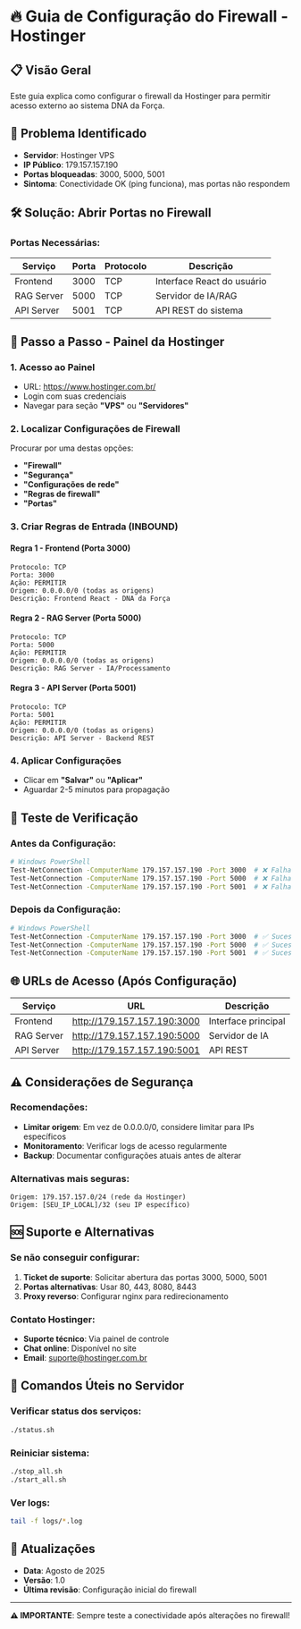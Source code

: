 # 🔥 Guia de Configuração do Firewall - Hostinger

## 📋 **Visão Geral**

Este guia explica como configurar o firewall da Hostinger para permitir acesso externo ao sistema DNA da Força.

## 🚨 **Problema Identificado**

- **Servidor**: Hostinger VPS
- **IP Público**: 179.157.157.190
- **Portas bloqueadas**: 3000, 5000, 5001
- **Sintoma**: Conectividade OK (ping funciona), mas portas não respondem

## 🛠️ **Solução: Abrir Portas no Firewall**

### **Portas Necessárias:**

| Serviço    | Porta | Protocolo | Descrição                  |
| ---------- | ----- | --------- | -------------------------- |
| Frontend   | 3000  | TCP       | Interface React do usuário |
| RAG Server | 5000  | TCP       | Servidor de IA/RAG         |
| API Server | 5001  | TCP       | API REST do sistema        |

## 📱 **Passo a Passo - Painel da Hostinger**

### **1. Acesso ao Painel**

- URL: https://www.hostinger.com.br/
- Login com suas credenciais
- Navegar para seção **"VPS"** ou **"Servidores"**

### **2. Localizar Configurações de Firewall**

Procurar por uma destas opções:

- **"Firewall"**
- **"Segurança"**
- **"Configurações de rede"**
- **"Regras de firewall"**
- **"Portas"**

### **3. Criar Regras de Entrada (INBOUND)**

#### **Regra 1 - Frontend (Porta 3000)**

```
Protocolo: TCP
Porta: 3000
Ação: PERMITIR
Origem: 0.0.0.0/0 (todas as origens)
Descrição: Frontend React - DNA da Força
```

#### **Regra 2 - RAG Server (Porta 5000)**

```
Protocolo: TCP
Porta: 5000
Ação: PERMITIR
Origem: 0.0.0.0/0 (todas as origens)
Descrição: RAG Server - IA/Processamento
```

#### **Regra 3 - API Server (Porta 5001)**

```
Protocolo: TCP
Porta: 5001
Ação: PERMITIR
Origem: 0.0.0.0/0 (todas as origens)
Descrição: API Server - Backend REST
```

### **4. Aplicar Configurações**

- Clicar em **"Salvar"** ou **"Aplicar"**
- Aguardar 2-5 minutos para propagação

## 🧪 **Teste de Verificação**

### **Antes da Configuração:**

```bash
# Windows PowerShell
Test-NetConnection -ComputerName 179.157.157.190 -Port 3000  # ❌ Falha
Test-NetConnection -ComputerName 179.157.157.190 -Port 5000  # ❌ Falha
Test-NetConnection -ComputerName 179.157.157.190 -Port 5001  # ❌ Falha
```

### **Depois da Configuração:**

```bash
# Windows PowerShell
Test-NetConnection -ComputerName 179.157.157.190 -Port 3000  # ✅ Sucesso
Test-NetConnection -ComputerName 179.157.157.190 -Port 5000  # ✅ Sucesso
Test-NetConnection -ComputerName 179.157.157.190 -Port 5001  # ✅ Sucesso
```

## 🌐 **URLs de Acesso (Após Configuração)**

| Serviço    | URL                         | Descrição           |
| ---------- | --------------------------- | ------------------- |
| Frontend   | http://179.157.157.190:3000 | Interface principal |
| RAG Server | http://179.157.157.190:5000 | Servidor de IA      |
| API Server | http://179.157.157.190:5001 | API REST            |

## ⚠️ **Considerações de Segurança**

### **Recomendações:**

- **Limitar origem**: Em vez de 0.0.0.0/0, considere limitar para IPs específicos
- **Monitoramento**: Verificar logs de acesso regularmente
- **Backup**: Documentar configurações atuais antes de alterar

### **Alternativas mais seguras:**

```
Origem: 179.157.157.0/24 (rede da Hostinger)
Origem: [SEU_IP_LOCAL]/32 (seu IP específico)
```

## 🆘 **Suporte e Alternativas**

### **Se não conseguir configurar:**

1. **Ticket de suporte**: Solicitar abertura das portas 3000, 5000, 5001
2. **Portas alternativas**: Usar 80, 443, 8080, 8443
3. **Proxy reverso**: Configurar nginx para redirecionamento

### **Contato Hostinger:**

- **Suporte técnico**: Via painel de controle
- **Chat online**: Disponível no site
- **Email**: suporte@hostinger.com.br

## 📝 **Comandos Úteis no Servidor**

### **Verificar status dos serviços:**

```bash
./status.sh
```

### **Reiniciar sistema:**

```bash
./stop_all.sh
./start_all.sh
```

### **Ver logs:**

```bash
tail -f logs/*.log
```

## 🔄 **Atualizações**

- **Data**: Agosto de 2025
- **Versão**: 1.0
- **Última revisão**: Configuração inicial do firewall

---

**⚠️ IMPORTANTE**: Sempre teste a conectividade após alterações no firewall!

